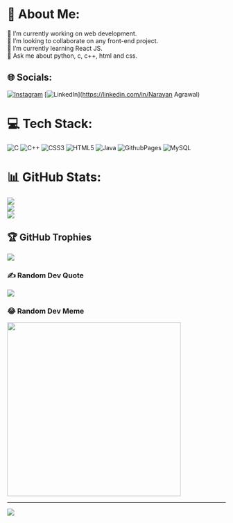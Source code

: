 # 💫 About Me:
🔭 I’m currently working on web development.<br>👯 I’m looking to collaborate on any front-end project.<br>🌱 I’m currently learning React JS.<br>💬 Ask me about python, c, c++, html and css.<br>


## 🌐 Socials:
[![Instagram](https://img.shields.io/badge/Instagram-%23E4405F.svg?logo=Instagram&logoColor=white)](https://instagram.com/__naru_8624) [![LinkedIn](https://img.shields.io/badge/LinkedIn-%230077B5.svg?logo=linkedin&logoColor=white)](https://linkedin.com/in/Narayan Agrawal) 

# 💻 Tech Stack:
![C](https://img.shields.io/badge/c-%2300599C.svg?style=for-the-badge&logo=c&logoColor=white) ![C++](https://img.shields.io/badge/c++-%2300599C.svg?style=for-the-badge&logo=c%2B%2B&logoColor=white) ![CSS3](https://img.shields.io/badge/css3-%231572B6.svg?style=for-the-badge&logo=css3&logoColor=white) ![HTML5](https://img.shields.io/badge/html5-%23E34F26.svg?style=for-the-badge&logo=html5&logoColor=white) ![Java](https://img.shields.io/badge/java-%23ED8B00.svg?style=for-the-badge&logo=openjdk&logoColor=white) ![GithubPages](https://img.shields.io/badge/github%20pages-121013?style=for-the-badge&logo=github&logoColor=white) ![MySQL](https://img.shields.io/badge/mysql-%2300000f.svg?style=for-the-badge&logo=mysql&logoColor=white)
# 📊 GitHub Stats:
![](https://github-readme-stats.vercel.app/api?username=Narayan-Agarwal&theme=flag-india&hide_border=false&include_all_commits=true&count_private=false)<br/>
![](https://github-readme-streak-stats.herokuapp.com/?user=Narayan-Agarwal&theme=flag-india&hide_border=false)<br/>
![](https://github-readme-stats.vercel.app/api/top-langs/?username=Narayan-Agarwal&theme=flag-india&hide_border=false&include_all_commits=true&count_private=false&layout=compact)

## 🏆 GitHub Trophies
![](https://github-profile-trophy.vercel.app/?username=Narayan-Agarwal&theme=tokyonight&no-frame=false&no-bg=false&margin-w=4)

### ✍️ Random Dev Quote
![](https://quotes-github-readme.vercel.app/api?type=horizontal&theme=radical)

### 😂 Random Dev Meme
<img src='https://randommeme-five.vercel.app/' style="height: 400px;"/>

---
[![](https://visitcount.itsvg.in/api?id=Narayan-Agarwal&icon=0&color=7)](https://visitcount.itsvg.in)

<!-- Proudly created with GPRM ( https://gprm.itsvg.in ) -->
